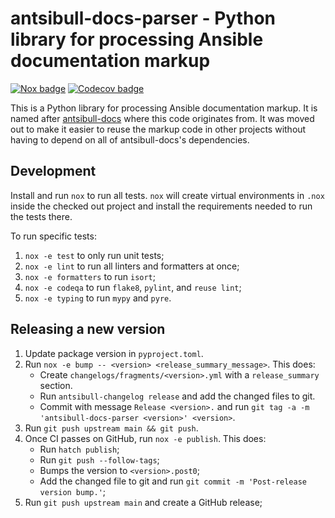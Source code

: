 <!--
Copyright (c) Ansible Project
GNU General Public License v3.0+ (see LICENSES/GPL-3.0-or-later.txt or https://www.gnu.org/licenses/gpl-3.0.txt)
SPDX-License-Identifier: GPL-3.0-or-later
SPDX-FileCopyrightText: 2023, Ansible Project
-->

# antsibull-docs-parser - Python library for processing Ansible documentation markup

[![Nox badge](https://github.com/ansible-community/antsibull-docs-parser/actions/workflows/nox.yml/badge.svg)](https://github.com/ansible-community/antsibull-docs-parser/actions/workflows/nox.yml)
[![Codecov badge](https://img.shields.io/codecov/c/github/ansible-community/antsibull-docs-parser)](https://codecov.io/gh/ansible-community/antsibull-docs-parser)

This is a Python library for processing Ansible documentation markup. It is named after [antsibull-docs](https://github.com/ansible-community/antsibull-docs/) where this code originates from. It was moved out to make it easier to reuse the markup code in other projects without having to depend on all of antsibull-docs's dependencies.

## Development

Install and run `nox` to run all tests. `nox` will create virtual environments in `.nox` inside the checked out project and install the requirements needed to run the tests there.

To run specific tests:
1. `nox -e test` to only run unit tests;
2. `nox -e lint` to run all linters and formatters at once;
3. `nox -e formatters` to run `isort`;
4. `nox -e codeqa` to run `flake8`, `pylint`, and `reuse lint`;
5. `nox -e typing` to run `mypy` and `pyre`.

## Releasing a new version

1. Update package version in `pyproject.toml`.
2. Run `nox -e bump -- <version> <release_summary_message>`. This does:
   * Create `changelogs/fragments/<version>.yml` with a `release_summary` section.
   * Run `antsibull-changelog release` and add the changed files to git.
   * Commit with message `Release <version>.` and run `git tag -a -m 'antsibull-docs-parser <version>' <version>`.
3. Run `git push upstream main && git push`.
4. Once CI passes on GitHub, run `nox -e publish`. This does:
   * Run `hatch publish`;
   * Run `git push --follow-tags`;
   * Bumps the version to `<version>.post0`;
   * Add the changed file to git and run `git commit -m 'Post-release version bump.'`;
5. Run `git push upstream main` and create a GitHub release;
